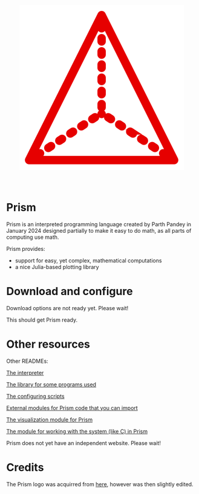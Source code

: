 <h1 align = "center">
<img id = "logo" src = "logo.svg">
</h1><br>

# Prism
Prism is an interpreted programming language created by Parth Pandey in January 2024 designed partially to make it easy to do math, as all parts of computing use math.

Prism provides:
- support for easy, yet complex, mathematical computations
- a nice Julia-based plotting library


# Download and configure
Download options are not ready yet. Please wait!

This should get Prism ready.

# Other resources
Other READMEs: 

[The interpreter](https://github.com/parth-pandey2030/prism/blob/main/interpreter/README.md) 

[The library for some programs used](https://github.com/parth-pandey2030/prism/blob/main/lib/README.md)

[The configuring scripts](https://github.com/parth-pandey2030/prism/blob/main/config/README.md)

[External modules for Prism code that you can import](https://github.com/parth-pandey2030/prism/blob/main/modules/README.md)

[The visualization module for Prism](https://github.com/parth-pandey2030/prism/blob/main/modules/golden/README.md)

[The module for working with the system (like C) in Prism](https://github.com/parth-pandey2030/prism/blob/main/modules/system/README.md)

Prism does not yet have an independent website. Please wait!

# Credits

The Prism logo was acquirred from [here](https://www.svgrepo.com/svg/382617/3d-shape-3d-triangle-shape-geometric-prism-pyramid-shape), however was then slightly edited.



